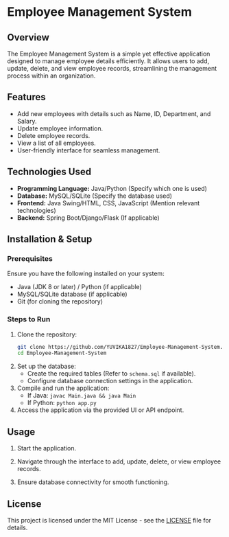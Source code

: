 # Employee Management System

## Overview
The Employee Management System is a simple yet effective application designed to manage employee details efficiently. It allows users to add, update, delete, and view employee records, streamlining the management process within an organization.

## Features
- Add new employees with details such as Name, ID, Department, and Salary.
- Update employee information.
- Delete employee records.
- View a list of all employees.
- User-friendly interface for seamless management.

## Technologies Used
- **Programming Language:** Java/Python (Specify which one is used)
- **Database:** MySQL/SQLite (Specify the database used)
- **Frontend:** Java Swing/HTML, CSS, JavaScript (Mention relevant technologies)
- **Backend:** Spring Boot/Django/Flask (If applicable)

## Installation & Setup
### Prerequisites
Ensure you have the following installed on your system:
- Java (JDK 8 or later) / Python (if applicable)
- MySQL/SQLite database (if applicable)
- Git (for cloning the repository)

### Steps to Run
1. Clone the repository:
   ```sh
   git clone https://github.com/YUVIKA1827/Employee-Management-System.git
   cd Employee-Management-System
   ```
2. Set up the database:
   - Create the required tables (Refer to `schema.sql` if available).
   - Configure database connection settings in the application.
3. Compile and run the application:
   - If Java: `javac Main.java && java Main`
   - If Python: `python app.py`
4. Access the application via the provided UI or API endpoint.

## Usage
1. Start the application.



2. Navigate through the interface to add, update, delete, or view employee records.
3. Ensure database connectivity for smooth functioning.


## License
This project is licensed under the MIT License - see the [LICENSE](LICENSE) file for details.
